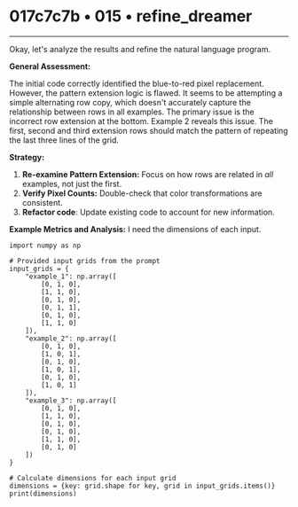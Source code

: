 # 017c7c7b • 015 • refine_dreamer

---
Okay, let's analyze the results and refine the natural language program.

**General Assessment:**

The initial code correctly identified the blue-to-red pixel replacement. However, the pattern extension logic is flawed. It seems to be attempting a simple alternating row copy, which doesn't accurately capture the relationship between rows in all examples. The primary issue is the incorrect row extension at the bottom. Example 2 reveals this issue. The first, second and third extension rows should match the pattern of repeating the last three lines of the grid.

**Strategy:**

1.  **Re-examine Pattern Extension:** Focus on how rows are related in *all* examples, not just the first.
2.  **Verify Pixel Counts:** Double-check that color transformations are consistent.
3. **Refactor code**: Update existing code to account for new information.

**Example Metrics and Analysis:**
I need the dimensions of each input.
```tool_code
import numpy as np

# Provided input grids from the prompt
input_grids = {
    "example_1": np.array([
        [0, 1, 0],
        [1, 1, 0],
        [0, 1, 0],
        [0, 1, 1],
        [0, 1, 0],
        [1, 1, 0]
    ]),
    "example_2": np.array([
        [0, 1, 0],
        [1, 0, 1],
        [0, 1, 0],
        [1, 0, 1],
        [0, 1, 0],
        [1, 0, 1]
    ]),
    "example_3": np.array([
        [0, 1, 0],
        [1, 1, 0],
        [0, 1, 0],
        [0, 1, 0],
        [1, 1, 0],
        [0, 1, 0]
    ])
}

# Calculate dimensions for each input grid
dimensions = {key: grid.shape for key, grid in input_grids.items()}
print(dimensions)
```
